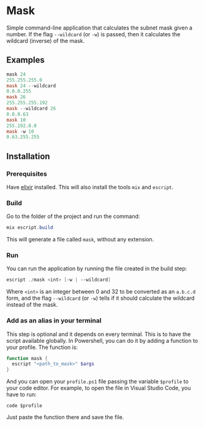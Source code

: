 # Mask

Simple command-line application that calculates the subnet mask given a number. If the flag `--wildcard` (or `-w`) is passed, then it calculates the wildcard (inverse) of the mask.

## Examples

```powershell
mask 24
255.255.255.0
mask 24 --wildcard
0.0.0.255
mask 26
255.255.255.192
mask --wildcard 26
0.0.0.63
mask 10
255.192.0.0
mask -w 10
0.63.255.255
```

## Installation

### Prerequisites

Have [elixir](https://elixir-lang.org/install.html) installed. This will also install the tools `mix` and `escript`.

### Build

Go to the folder of the project and run the command:

```powershell
mix escript.build
```

This will generate a file called `mask`, without any extension.

### Run

You can run the application by running the file created in the build step:

```powershell
escript ./mask <int> [-w | --wildcard]
```

Where `<int>` is an integer between 0 and 32 to be converted as an `a.b.c.d` form, and the flag `--wildcard` (or `-w`) tells if it should calculate the wildcard instead of the mask.

### Add as an alias in your terminal

This step is optional and it depends on every terminal. This is to have the script available globally. In Powershell, you can do it by adding a function to your profile. The function is:

```powershell
function mask {
  escript "<path_to_mask>" $args
}
```

And you can open your `profile.ps1` file passing the variable `$profile` to your code editor. For example, to open the file in Visual Studio Code, you have to run:

```
code $profile
```

Just paste the function there and save the file.
